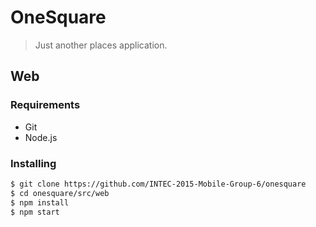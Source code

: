 # OneSquare

> Just another places application.

## Web

### Requirements

* Git
* Node.js

### Installing

```bash
$ git clone https://github.com/INTEC-2015-Mobile-Group-6/onesquare
$ cd onesquare/src/web
$ npm install
$ npm start
```
